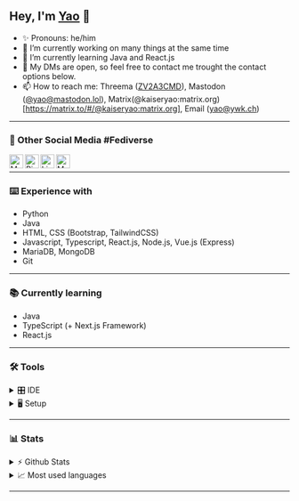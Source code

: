 
## Hey, I'm [Yao](https://yao.earth) 👋
<!-- [![alt text][1.1]][1]-->


- ✨ Pronouns: he/him
- 🔭 I’m currently working on many things at the same time
- 🌱 I’m currently learning Java and React.js
- 💬 My DMs are open, so feel free to contact me trought the contact options below. 
- 📫 How to reach me: Threema ([ZV2A3CMD](https://threema.id/ZV2A3CMD)), Mastodon ([@yao@mastodon.lol](https://mastodon.lol/@yao)), Matrix(@kaiseryao:matrix.org)[https://matrix.to/#/@kaiseryao:matrix.org], Email ([yao@ywk.ch](mailto:yao@ywk.ch))

---

### 📱 Other Social Media #Fediverse


[<img align="left" alt="Mastodon" width="25px" src="https://user-images.githubusercontent.com/74461477/168441888-e1075b30-1b36-47fd-9db8-38ae774d80e2.png"
/>][mastodon]
[<img align="left" alt="Pixelfed" width="25px" src="https://user-images.githubusercontent.com/74461477/168441889-2c12cfae-2696-4c5e-9a97-df4653d95c59.png"/>][pixelfed]
[<img align="left" alt="Linkedin" width="25px" src="https://user-images.githubusercontent.com/74461477/168441886-5200ba4a-98fd-4a51-ac78-f80d5c05ed9f.png"/>][linkedin]
[<img align="left" alt="Matrix" width="25px" src="https://user-images.githubusercontent.com/74461477/168441999-77524938-bdd3-4307-b8a2-ca5cefd0e7b8.png"/>][matrix]
<br>

---

### ⌨️ Experience with
- Python
- Java
- HTML, CSS (Bootstrap, TailwindCSS)
- Javascript, Typescript, React.js, Node.js, Vue.js (Express)
- MariaDB, MongoDB
- Git

---

### 📚 Currently learning
- Java
- TypeScript (+ Next.js Framework)
- React.js

---

### 🛠 Tools

<details>
  <summary>🎛 IDE</summary>
  <p>
    <li> <a href="https://code.visualstudio.com">Visual Studio Code</a> </li>
    <li> <a href="https://visualstudio.com">Visual Studio</a> </li>
    <li> <a href="https://www.jetbrains.com/de-de/pycharm/download/">PyCharm</a> </li>
    <li> <a href="https://www.jetbrains.com/de-de/idea/">IntelliJ IDEA</a> </li>	  
    <li> <a href="https://dbeaver.com/">DBeaver</a> </li>
  </p>
</details>

<details>
  <summary>🖥 Setup</summary>

- [Notebooks](#usage)
	- [Huawei MateBook Pro X](https://consumer.huawei.com/ch/laptops/matebook-x-pro-2020/)
	- [Apple MacBook Air](https://www.apple.com/macbook-air/)
</details>

---

### 📊 Stats

<!-- https://github-readme-stats.vercel.app/api?username=kaiseryao&show_icons=true&theme=cobalt -->

<details>
  <summary>⚡️ Github Stats</summary>
  <br>
  <img align="center" alt="kaiseryao's GitHub stats" src="https://github-readme-stats.vercel.app/api?username=kaiseryao&show_icons=true&theme=cobalt" />
</details>

<details>
  <summary>📈 Most used languages</summary>
  <br>
  <img align="center" alt="kaiseryao's most used languages" src="https://github-readme-stats.vercel.app/api/top-langs/?username=kaiseryao&langs_count=8&theme=cobalt" />
</details>

---

<!--
![linkedin](https://user-images.githubusercontent.com/74461477/168441886-5200ba4a-98fd-4a51-ac78-f80d5c05ed9f.png)
![mastodon](https://user-images.githubusercontent.com/74461477/168441888-e1075b30-1b36-47fd-9db8-38ae774d80e2.png)
![pixelfed](https://user-images.githubusercontent.com/74461477/168441889-2c12cfae-2696-4c5e-9a97-df4653d95c59.png)
![matrix](https://user-images.githubusercontent.com/74461477/168441999-77524938-bdd3-4307-b8a2-ca5cefd0e7b8.png)
-->

[linkedin]: https://yao.earth/linkedin
[threema]: https://threema.id/ZV2A3CMD
[Mastodon]: https://yao.earth/mastodon
[matrix]: https://yao.earth/matrix
[pixelfed]: https://yao.earth/pixelfed
